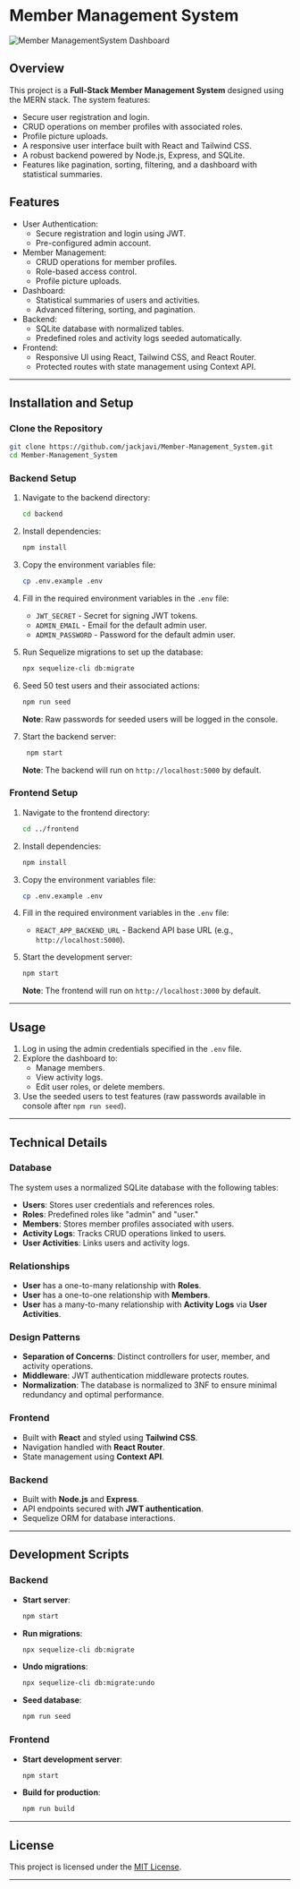 # Member Management System

![Member ManagementSystem Dashboard](http://res.cloudinary.com/popit/image/upload/v1734019995/wxwq6qczllwjlflx5nt4.png)

## Overview

This project is a **Full-Stack Member Management System** designed using the MERN stack. The system features:

- Secure user registration and login.
- CRUD operations on member profiles with associated roles.
- Profile picture uploads.
- A responsive user interface built with React and Tailwind CSS.
- A robust backend powered by Node.js, Express, and SQLite.
- Features like pagination, sorting, filtering, and a dashboard with statistical summaries.

## Features

- User Authentication:
  - Secure registration and login using JWT.
  - Pre-configured admin account.
- Member Management:
  - CRUD operations for member profiles.
  - Role-based access control.
  - Profile picture uploads.
- Dashboard:
  - Statistical summaries of users and activities.
  - Advanced filtering, sorting, and pagination.
- Backend:
  - SQLite database with normalized tables.
  - Predefined roles and activity logs seeded automatically.
- Frontend:
  - Responsive UI using React, Tailwind CSS, and React Router.
  - Protected routes with state management using Context API.

---

## Installation and Setup

### Clone the Repository

```bash
git clone https://github.com/jackjavi/Member-Management_System.git
cd Member-Management_System
```

### Backend Setup

1. Navigate to the backend directory:
   ```bash
   cd backend
   ```
2. Install dependencies:
   ```bash
   npm install
   ```
3. Copy the environment variables file:
   ```bash
   cp .env.example .env
   ```
4. Fill in the required environment variables in the `.env` file:

   - `JWT_SECRET` - Secret for signing JWT tokens.
   - `ADMIN_EMAIL` - Email for the default admin user.
   - `ADMIN_PASSWORD` - Password for the default admin user.

5. Run Sequelize migrations to set up the database:

   ```bash
   npx sequelize-cli db:migrate
   ```

6. Seed 50 test users and their associated actions:

   ```bash
   npm run seed
   ```

   **Note**: Raw passwords for seeded users will be logged in the console.

7. Start the backend server:
   ```bash
    npm start
   ```
   **Note**: The backend will run on `http://localhost:5000` by default.

### Frontend Setup

1. Navigate to the frontend directory:
   ```bash
   cd ../frontend
   ```
2. Install dependencies:
   ```bash
   npm install
   ```
3. Copy the environment variables file:
   ```bash
   cp .env.example .env
   ```
4. Fill in the required environment variables in the `.env` file:

   - `REACT_APP_BACKEND_URL` - Backend API base URL (e.g., `http://localhost:5000`).

5. Start the development server:
   ```bash
   npm start
   ```
   **Note**: The frontend will run on `http://localhost:3000` by default.

---

## Usage

1. Log in using the admin credentials specified in the `.env` file.
2. Explore the dashboard to:
   - Manage members.
   - View activity logs.
   - Edit user roles, or delete members.
3. Use the seeded users to test features (raw passwords available in console after `npm run seed`).

---

## Technical Details

### Database

The system uses a normalized SQLite database with the following tables:

- **Users**: Stores user credentials and references roles.
- **Roles**: Predefined roles like "admin" and "user."
- **Members**: Stores member profiles associated with users.
- **Activity Logs**: Tracks CRUD operations linked to users.
- **User Activities**: Links users and activity logs.

### Relationships

- **User** has a one-to-many relationship with **Roles**.
- **User** has a one-to-one relationship with **Members**.
- **User** has a many-to-many relationship with **Activity Logs** via **User Activities**.

### Design Patterns

- **Separation of Concerns**: Distinct controllers for user, member, and activity operations.
- **Middleware**: JWT authentication middleware protects routes.
- **Normalization**: The database is normalized to 3NF to ensure minimal redundancy and optimal performance.

### Frontend

- Built with **React** and styled using **Tailwind CSS**.
- Navigation handled with **React Router**.
- State management using **Context API**.

### Backend

- Built with **Node.js** and **Express**.
- API endpoints secured with **JWT authentication**.
- Sequelize ORM for database interactions.

---

## Development Scripts

### Backend

- **Start server**:
  ```bash
  npm start
  ```
- **Run migrations**:
  ```bash
  npx sequelize-cli db:migrate
  ```
- **Undo migrations**:
  ```bash
  npx sequelize-cli db:migrate:undo
  ```
- **Seed database**:
  ```bash
  npm run seed
  ```

### Frontend

- **Start development server**:
  ```bash
  npm start
  ```
- **Build for production**:
  ```bash
  npm run build
  ```

---

## License

This project is licensed under the [MIT License](LICENSE).

---
